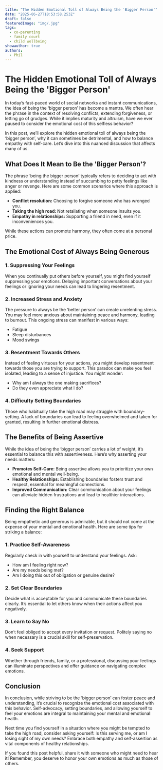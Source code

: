```yaml
---
title: "The Hidden Emotional Toll of Always Being the 'Bigger Person'"
date: "2025-06-27T18:53:58.253Z"
draft: false
featuredImage: "img/.jpg"
tags:
  - co-parenting
  - family court
  - child wellbeing
showauthor: true
authors:
  - Phil
---
```


# The Hidden Emotional Toll of Always Being the 'Bigger Person'

In today’s fast-paced world of social networks and instant communications, the idea of being the ‘bigger person’ has become a mantra. We often hear the phrase in the context of resolving conflicts, extending forgiveness, or letting go of grudges. While it implies maturity and altruism, have we ever paused to consider the emotional cost of this selfless behavior? 

In this post, we’ll explore the hidden emotional toll of always being the ‘bigger person’, why it can sometimes be detrimental, and how to balance empathy with self-care. Let’s dive into this nuanced discussion that affects many of us.

## What Does It Mean to Be the 'Bigger Person'?

The phrase ‘being the bigger person’ typically refers to deciding to act with kindness or understanding instead of succumbing to petty feelings like anger or revenge. Here are some common scenarios where this approach is applied:

- **Conflict resolution:** Choosing to forgive someone who has wronged you.
- **Taking the high road:** Not retaliating when someone insults you.
- **Empathy in relationships:** Supporting a friend in need, even if it inconveniences you.

While these actions can promote harmony, they often come at a personal price. 

## The Emotional Cost of Always Being Generous

### 1. **Suppressing Your Feelings**

When you continually put others before yourself, you might find yourself suppressing your emotions. Delaying important conversations about your feelings or ignoring your needs can lead to lingering resentment. 

### 2. **Increased Stress and Anxiety**

The pressure to always be the ‘better person’ can create unrelenting stress. You may feel more anxious about maintaining peace and harmony, leading to burnout. This ongoing stress can manifest in various ways:
- Fatigue
- Sleep disturbances
- Mood swings

### 3. **Resentment Towards Others**

Instead of feeling virtuous for your actions, you might develop resentment towards those you are trying to support. This paradox can make you feel isolated, leading to a sense of injustice. You might wonder:
- Why am I always the one making sacrifices?
- Do they even appreciate what I do?

### 4. **Difficulty Setting Boundaries**

Those who habitually take the high road may struggle with boundary-setting. A lack of boundaries can lead to feeling overwhelmed and taken for granted, resulting in further emotional distress.

## The Benefits of Being Assertive

While the idea of being the ‘bigger person’ carries a lot of weight, it’s essential to balance this with assertiveness. Here’s why asserting your needs matters:

- **Promotes Self-Care:** Being assertive allows you to prioritize your own emotional and mental well-being.
- **Healthy Relationships:** Establishing boundaries fosters trust and respect, essential for meaningful connections.
- **Improved Communication:** Clear communication about your feelings can alleviate hidden frustrations and lead to healthier interactions.

## Finding the Right Balance

Being empathetic and generous is admirable, but it should not come at the expense of your mental and emotional health. Here are some tips for striking a balance:

### 1. **Practice Self-Awareness**

Regularly check in with yourself to understand your feelings. Ask:
- How am I feeling right now?
- Are my needs being met?
- Am I doing this out of obligation or genuine desire?

### 2. **Set Clear Boundaries**

Decide what is acceptable for you and communicate these boundaries clearly. It’s essential to let others know when their actions affect you negatively.

### 3. **Learn to Say No**

Don’t feel obliged to accept every invitation or request. Politely saying no when necessary is a crucial skill for self-preservation.

### 4. **Seek Support**

Whether through friends, family, or a professional, discussing your feelings can illuminate perspectives and offer guidance on navigating complex emotions.

## Conclusion

In conclusion, while striving to be the ‘bigger person’ can foster peace and understanding, it’s crucial to recognize the emotional cost associated with this behavior. Self-advocacy, setting boundaries, and allowing yourself to feel your emotions are integral to maintaining your mental and emotional health.  

Next time you find yourself in a situation where you might be tempted to take the high road, consider asking yourself: Is this serving me, or am I losing sight of my own needs? Embrace both empathy and self-assertion as vital components of healthy relationships. 

If you found this post helpful, share it with someone who might need to hear it! Remember, you deserve to honor your own emotions as much as those of others.

